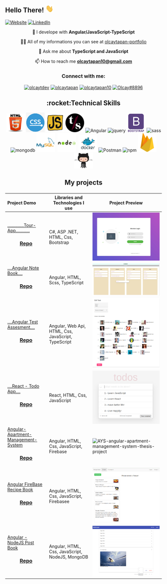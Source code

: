 <h2> Hello There! <img src="https://raw.githubusercontent.com/ABSphreak/ABSphreak/master/gifs/Hi.gif" height="25px"></h2>

[
![Website](https://img.shields.io/badge/Website-CC5500?style=for-the-badge&logo=&logoColor=white)](https://olcaytapan-portfolio.netlify.app/) [ ![LinkedIn](https://img.shields.io/badge/LinkedIn-4682B4?style=for-the-badge&logo=linkedin&logoColor=white)](https://www.linkedin.com/in/olcaytapan/)

<div align="center">

 🌱 I  develope with **Angular/JavaScript-TypeScript**

 👨‍💻 All of my informations you can see at [olcaytapan-portfolio](https://olcaytapan-portfolio.netlify.app/)

 💬 Ask me about **TypeScript and JavaScript**

 📫 How to reach me **olcaytapan10@gmail.com**
  </div>

<h3 align="center">Connect with me:</h3>
<p align="center">
<a href="https://twitter.com/olcaytdev" target="blank"><img align="center" src="https://raw.githubusercontent.com/rahuldkjain/github-profile-readme-generator/master/src/images/icons/Social/twitter.svg" alt="olcaytdev" height="30" width="40" /></a>
<a href="https://linkedin.com/in/olcaytapan" target="blank"><img align="center" src="https://raw.githubusercontent.com/rahuldkjain/github-profile-readme-generator/master/src/images/icons/Social/linked-in-alt.svg" alt="olcaytapan" height="30" width="40" /></a>
<a href="https://www.hackerrank.com/olcaytapan10" target="blank"><img align="center" src="https://raw.githubusercontent.com/rahuldkjain/github-profile-readme-generator/master/src/images/icons/Social/hackerrank.svg" alt="olcaytapan10" height="30" width="40" /></a>
<a href="https://discord.gg/Olcay#8896" target="blank"><img align="center" src="https://raw.githubusercontent.com/rahuldkjain/github-profile-readme-generator/master/src/images/icons/Social/discord.svg" alt="Olcay#8896" height="30" width="40" /></a>
</p> 

<h2 align="center">:rocket:Technical Skills</h2>
<div align="center">
    <img src="https://github.com/prowebdev119/prowebdev119/blob/main/git%20profile%20icons/html_aladdinGene.png" width="60" alt="html" />
    <img src="https://github.com/prowebdev119/prowebdev119/blob/main/git%20profile%20icons/css_aladdinGene.png" width="60" alt="css" />
    <img src="https://github.com/prowebdev119/prowebdev119/blob/main/git%20profile%20icons/javascript_aladdinGene.gif" width="60" alt="javascript" />
    <img src="https://github.com/prowebdev119/prowebdev119/blob/main/git%20profile%20icons/ts_aladdinGene.gif" width="60" alt="typescript" />
    <img src="https://github.com/get-icon/geticon/raw/master/icons/angular-icon.svg" alt="Angular" width="60px">
    <img src="https://raw.githubusercontent.com/danielcranney/readme-generator/main/public/icons/skills/jquery-colored.svg" width="60" alt="jquery" />
    <img src="https://github.com/prowebdev119/prowebdev119/blob/main/git%20profile%20icons/bootstrap_aladdinGene.png" width="60" alt="bootstrap" /> 
    <img src="https://raw.githubusercontent.com/danielcranney/readme-generator/main/public/icons/skills/sass-colored.svg" width="60" alt="sass" />
    <img src="https://raw.githubusercontent.com/danielcranney/readme-generator/main/public/icons/skills/mongodb-colored.svg" width="60" alt="mongodb" />
    <img src="https://github.com/devicons/devicon/blob/master/icons/mysql/mysql-original-wordmark.svg" title="MySQL"  alt="MySQL" width="60" />&nbsp;
    <img src="https://github.com/devicons/devicon/blob/master/icons/nodejs/nodejs-original-wordmark.svg" title="NodeJS" alt="NodeJS" width="60" />&nbsp;
    <img src="https://github.com/prowebdev119/prowebdev119/blob/main/git%20profile%20icons/docker_aladdinGene.png" width="60" alt="docker" /> 
    <img height="50" src="https://user-images.githubusercontent.com/25181517/192109061-e138ca71-337c-4019-8d42-4792fdaa7128.png" alt="Postman" title="Postman" />
    <img height="50" src="https://user-images.githubusercontent.com/25181517/121401671-49102800-c959-11eb-9f6f-74d49a5e1774.png" alt="npm" title="npm" />
    <img src="https://github.com/prowebdev119/prowebdev119/blob/main/git%20profile%20icons/firebase_aladdinGene.webp" width="60" alt="firebase" />
    <img src="https://github.com/prowebdev119/prowebdev119/blob/main/git%20profile%20icons/git_aladdinGene.gif" width="60" alt="git" />
</div>
<h2 align="center"> My projects</h2>

###

  Project Demo       |Libraries and Technologies I use     |Project Preview   
:-------------------------|-------------------------|-------------------------
[..............Tour-App............](https://github.com/Olcaytp/TourApp/blob/master/img/3.jpeg)<h3 align="center">[Repo](https://github.com/Olcaytp/TourApp)</h3> | C#, ASP .NET, HTML, Css, Bootstrap | ![Tour-App](https://github.com/Olcaytp/TourApp/blob/master/img/3.jpeg)
[....Angular Note Book....](https://github.com/Olcaytp/kanban-notebook/blob/master/src/assets/2.jpeg)<h3 align="center">[Repo](https://github.com/Olcaytp/kanban-notebook)</h3> | Angular, HTML, Scss, TypeScript | ![Angular Note Book](https://github.com/Olcaytp/kanban-notebook/blob/master/src/assets/2.jpeg)
[....Angular Test Assesment....](https://github.com/Olcaytp/project-simple-app-taskilicious-ng-material-main/blob/master/src/assets/Edit.png)<h3 align="center">[Repo](https://github.com/Olcaytp/project-simple-app-taskilicious-ng-material-main)</h3> | Angular, Web Api, HTML, Css, JavaScript, TypeScript | ![Angular FireBase Recipe Book](https://github.com/Olcaytp/project-simple-app-taskilicious-ng-material-main/blob/master/src/assets/Edit.png)
[....React - Todo App....](https://github.com/Olcaytp/React_todoapp/blob/master/public/todoapp.png)<h3 align="center">[Repo](https://github.com/Olcaytp/React_todoapp)</h3> | React, HTML, Css, JavaScript | ![React - Todo App](https://github.com/Olcaytp/React_todoapp/blob/master/public/todoapp.png)
[Angular-Apartment-Management-System](https://github.com/Olcaytp/AYS-angular-apartment-management-system-thesis-project/blob/master/src/assets/images/Apartment-Management-System.png)<h3 align="center">[Repo](https://github.com/Olcaytp/AYS-angular-apartment-management-system-thesis-project)</h3> | Angular, HTML, Css, JavaScript, Firebase | ![AYS-angular-apartment-management-system-thesis-project](https://github.com/Olcaytp/AYS-angular-apartment-management-system-thesis-project/blob/master/src/assets/images/Apartment-Management-System.png)
[Angular FireBase Recipe Book](https://github.com/Olcaytp/AngularUdemyAssignments/blob/main/BasicCourseProject/src/assets/img/Recipe-Book.png)<h3 align="center">[Repo](https://github.com/Olcaytp/AngularUdemyAssignments/tree/main/BasicCourseProject)</h3> | Angular, HTML, Css, JavaScript, Firebasee | ![Angular FireBase Recipe Book](https://github.com/Olcaytp/AngularUdemyAssignments/blob/main/BasicCourseProject/src/assets/img/Recipe-Book.png)
[Angular - NodeJS Post Book](https://github.com/Olcaytp/Angular-NodeJS-Project/blob/master/src/assets/Post-Book.png)<h3 align="center">[Repo](https://github.com/Olcaytp/Angular-NodeJS-Project)</h3> | Angular, HTML, Css, JavaScript, NodeJS, MongoDB | ![Angular FireBase Recipe Book](https://github.com/Olcaytp/Angular-NodeJS-Project/blob/master/src/assets/Post-Book.png)


